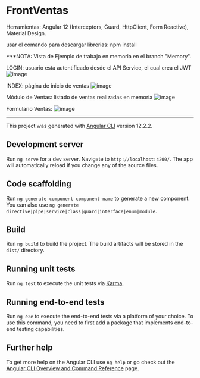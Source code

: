 # FrontVentas

Herramientas:
Angular 12 (Interceptors, Guard, HttpClient, Form Reactive),
Material Design.


usar el comando para descargar librerias:
npm install

***NOTA:
Vista de Ejemplo de trabajo en memoria en el branch "Memory".

LOGIN: usuario esta autentificado desde el API Service, el cual crea el JWT
![image](https://user-images.githubusercontent.com/6478339/195913587-a8aedaf5-29a3-45b2-991f-d86d24853534.png)

INDEX: página de inicio de ventas
![image](https://user-images.githubusercontent.com/6478339/195913661-14210323-bfbf-48f6-8f91-bcf4c4659aae.png)

Módulo de Ventas: listado de ventas realizadas en memoria
![image](https://user-images.githubusercontent.com/6478339/195914197-020a8f1a-5e2b-4648-9f89-45fe299f970e.png)

Formulario Ventas: 
![image](https://user-images.githubusercontent.com/6478339/195915546-46832037-26f5-4cb2-a8ee-df2fd8d6e307.png)

--------------------------------------------------------------------------------------------------------

This project was generated with [Angular CLI](https://github.com/angular/angular-cli) version 12.2.2.

## Development server

Run `ng serve` for a dev server. Navigate to `http://localhost:4200/`. The app will automatically reload if you change any of the source files.

## Code scaffolding

Run `ng generate component component-name` to generate a new component. You can also use `ng generate directive|pipe|service|class|guard|interface|enum|module`.

## Build

Run `ng build` to build the project. The build artifacts will be stored in the `dist/` directory.

## Running unit tests

Run `ng test` to execute the unit tests via [Karma](https://karma-runner.github.io).

## Running end-to-end tests

Run `ng e2e` to execute the end-to-end tests via a platform of your choice. To use this command, you need to first add a package that implements end-to-end testing capabilities.

## Further help

To get more help on the Angular CLI use `ng help` or go check out the [Angular CLI Overview and Command Reference](https://angular.io/cli) page.
